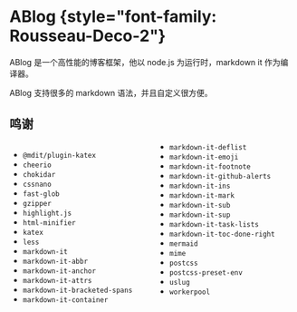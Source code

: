 # ABlog {style="font-family: Rousseau-Deco-2"}

ABlog 是一个高性能的博客框架，他以 node.js 为运行时，markdown it 作为编译器。

ABlog 支持很多的 markdown 语法，并且自定义很方便。

## 鸣谢

<div style="column-width: 15em">

- `@mdit/plugin-katex`
- `cheerio`
- `chokidar`
- `cssnano`
- `fast-glob`
- `gzipper`
- `highlight.js`
- `html-minifier`
- `katex`
- `less`
- `markdown-it`
- `markdown-it-abbr`
- `markdown-it-anchor`
- `markdown-it-attrs`
- `markdown-it-bracketed-spans`
- `markdown-it-container`
- `markdown-it-deflist`
- `markdown-it-emoji`
- `markdown-it-footnote`
- `markdown-it-github-alerts`
- `markdown-it-ins`
- `markdown-it-mark`
- `markdown-it-sub`
- `markdown-it-sup`
- `markdown-it-task-lists`
- `markdown-it-toc-done-right`
- `mermaid`
- `mime`
- `postcss`
- `postcss-preset-env`
- `uslug`
- `workerpool`

</div>
